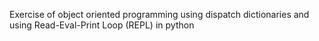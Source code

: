 Exercise of object oriented programming using dispatch dictionaries and using Read-Eval-Print Loop (REPL) in python
